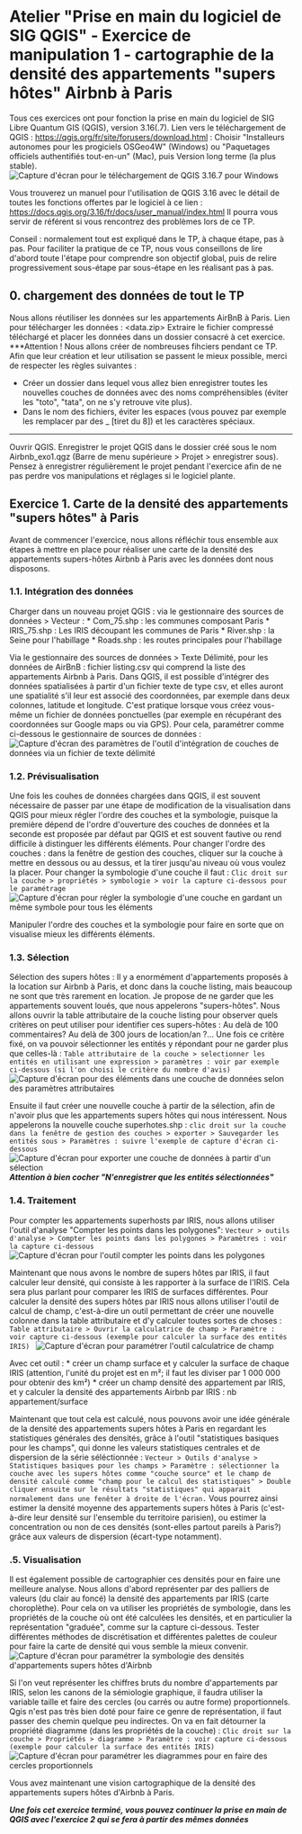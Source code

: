 
# Atelier "Prise en main du logiciel de SIG QGIS" - Exercice de manipulation 1 - cartographie de la densité des appartements "supers hôtes" Airbnb à Paris

Tous ces exercices ont pour fonction la prise en main du logiciel de SIG Libre Quantum GIS (QGIS), version 3.16(.7). Lien vers le téléchargement de QGIS : <https://qgis.org/fr/site/forusers/download.html> : Choisir "Installeurs autonomes pour les progiciels OSGeo4W" (Windows) ou "Paquetages officiels authentifiés tout-en-un" (Mac), puis Version long terme (la plus stable).
![Capture d'écran pour le téléchargement de QGIS 3.16.7 pour Windows](images/Capture_exo_telechargement.PNG "Capture d'écran pour le téléchargement de QGIS 3.16.7 pour Windows")

Vous trouverez un manuel pour l'utilisation de QGIS 3.16 avec le détail de toutes les fonctions offertes par le logiciel à ce lien : <https://docs.qgis.org/3.16/fr/docs/user_manual/index.html> Il pourra vous servir de référent si vous rencontrez des problèmes lors de ce TP.

Conseil : normalement tout est expliqué dans le TP, à chaque étape, pas à pas. Pour faciliter la pratique de ce TP, nous vous conseillons de lire d'abord toute l'étape pour comprendre son objectif global, puis de relire progressivement sous-étape par sous-étape en les réalisant pas à pas.

## 0. chargement des données de tout le TP

Nous allons réutiliser les données sur les appartements AirBnB à Paris. Lien pour télécharger les données : <data.zip>
Extraire le fichier compressé téléchargé et placer les données dans un dossier consacré à cet exercice. 
***Attention ! Nous allons créer de nombreuses  fihciers pendant ce TP. Afin que leur création et leur utilisation se passent le mieux possible, merci de respecter les règles suivantes :
* Créer un dossier dans lequel vous allez bien enregistrer toutes les nouvelles couches de données avec des noms compréhensibles (éviter les "toto", "tata", on ne s'y retrouve vite plus).
* Dans le nom des fichiers, éviter les espaces (vous pouvez par exemple les remplacer par des _ [tiret du 8]) et les caractères spéciaux. 
***

Ouvrir QGIS. Enregistrer le projet QGIS dans le dossier créé sous le nom Airbnb_exo1.qgz (Barre de menu supérieure > Projet > enregistrer sous). Pensez à enregistrer régulièrement le projet pendant l'exercice afin de ne pas perdre vos manipulations et réglages si le logiciel plante.

## Exercice 1. Carte de la densité des appartements "supers hôtes" à Paris

Avant de commencer l'exercice, nous allons réfléchir tous ensemble aux étapes à mettre en place pour réaliser une carte de la densité des appartements supers-hôtes Airbnb à Paris avec les données dont nous disposons.

### 1.1. Intégration des données
	
Charger dans un nouveau projet QGIS :
via le gestionnaire des sources de données > Vecteur : 
	* Com_75.shp : les communes composant Paris
	* IRIS_75.shp : Les IRIS découpant les communes de Paris
	* River.shp : la Seine pour l'habillage
	* Roads.shp : les routes principales pour l'habillage
	
	
Via le gestionnaire des sources de données > Texte Délimité, pour les données de AirBnB : fichier listing.csv qui comprend la liste des appartements Airbnb à Paris.
Dans QGIS, il est possible d'intégrer des données spatialisées à partir d'un fichier texte de type csv, et elles auront une spatialité s'il leur est associé des coordonnées, par exemple dans deux colonnes, latitude et longitude. C'est pratique lorsque vous créez vous-même un fichier de données ponctuelles (par exemple en récupérant des coordonnées sur Google maps ou via GPS). Pour cela, paramétrer comme ci-dessous le gestionnaire de sources de données :
![Capture d'écran des paramètres de l'outil d'intégration de couches de données via un fichier de texte délimité ](images/capture_texte_delimite.png "Capture d'écran des paramètres de l'outil d'intégration de couche via un fichier de texte délimité")

### 1.2. Prévisualisation

Une fois les couhes de données chargées dans QGIS, il est souvent nécessaire de passer par une étape de modification de la visualisation dans QGIS pour mieux régler l'ordre des couches et la symbologie, puisque la première dépend de l'ordre d'ouverture des couches de données et la seconde est proposée par défaut par QGIS et est souvent fautive ou rend difficile à distinguer les différents éléments.
Pour changer l'ordre des couches : dans la fenêtre de gestion des couches, cliquer sur la couche à mettre en dessous ou au dessus, et la tirer jusqu'au niveau où vous voulez la placer. 
Pour changer la symbologie d'une couche il faut : 
```Clic droit sur la couche > propriétés > symbologie > voir la capture ci-dessous pour le paramétrage```
![Capture d'écran pour régler la symbologie d'une couche en gardant un même symbole pour tous les éléments ](images/capture_reglage_symbo.png "Capture d'écran pour régler la symbologie d'une couche en gardant un même symbole pour tous les éléments")

Manipuler l'ordre des couches et la symbologie pour faire en sorte que on visualise mieux les différents éléments.

### 1.3. Sélection

Sélection des supers hôtes : Il y a enormément d'appartements proposés à la location sur Airbnb à Paris, et donc dans la couche listing, mais beaucoup ne sont que très rarement en location. Je propose de ne garder que les appartements souvent loués, que nous appelerons "supers-hôtes". 
Nous allons ouvrir la table attributaire de la couche listing pour observer quels critères on peut utiliser pour identifier ces supers-hôtes : Au delà de 100 commentaires? Au delà de 300 jours de location/an ?... 
Une fois ce critère fixé, on va pouvoir sélectionner les entités y répondant pour ne garder plus que celles-là  : 
```Table attributaire de la couche > selectionner les entités en utilisant une expression > paramètres : voir par exemple ci-dessous (si l'on choisi le critère du nombre d'avis)```
![Capture d'écran pour des éléments dans une couche de données selon des paramètres attributaires](images/Capture_selestion_super-hotes.PNG "Capture d'écran pour des éléments dans une couche de données selon des paramètres attributaires")

Ensuite il faut créer une nouvelle couche à partir de la sélection, afin de n'avoir plus que les appartements supers hôtes qui nous intéressent. Nous appelerons la nouvelle couche superhotes.shp :
```clic droit sur la couche dans la fenêtre de gestion des couches > exporter > Sauvegarder les entités sous > Paramètres : suivre l'exemple de capture d'écran ci-dessous``` 
![Capture d'écran pour exporter une couche de données à partir d'un sélection ](images/Capture_export_selection_superhotes.PNG "Capture d'écran pour exporter une couche de données à partir d'un sélection")
***Attention à bien cocher "N'enregistrer que les entités sélectionnées"***

### 1.4. Traitement

Pour compter les appartements superhosts par IRIS, nous allons utiliser l'outil d'analyse "Compter les points dans les polygones": 
```Vecteur > outils d'analyse > Compter les points dans les polygones > Paramètres : voir la capture ci-dessous ```
![Capture d'écran pour l'outil compter les points dans les polygones](images/Capture_compter_points_dans_polygones.PNG "Capture d'écran pour l'outil compter les points dans les polygones")

Maintenant que nous avons le nombre de supers hôtes par IRIS, il faut calculer leur densité, qui consiste à les rapporter à la surface de l'IRIS. Cela sera plus parlant pour comparer les IRIS de surfaces différentes. Pour calculer la densité des supers hôtes par IRIS nous allons utiliser l'outil de calcul de champ, c'est-à-dire un outil permettant de créer une nouvelle colonne dans la table attributaire et d'y calculer toutes sortes de choses :
```Table attributaire > Ouvrir la calculatrice de champ > Paramètre : voir capture ci-dessous (exemple pour calculer la surface des entités IRIS) ```
![Capture d'écran pour paramétrer l'outil calculatrice de champ](images/capture_calculatrice_champ.png "Capture d'écran pour paramétrer l'outil calculatrice de champ")

Avec cet outil :
	* créer un champ surface et y calculer la surface de chaque IRIS (attention, l'unité du projet est en m²; il faut les diviser par 1 000 000 pour obtenir des km²)
	* créer un champ densité des appartement par IRIS, et y calculer la densité des appartements Airbnb par IRIS : nb appartement/surface

Maintenant que tout cela est calculé, nous pouvons avoir une idée générale de la densité des appartements supers hôtes à Paris en regardant les statistiques générales des densités, grâce à l'outil "statistiques basiques pour les champs", qui donne les valeurs statistiques centrales et de dispersion de la série séléctionnée : 
```Vecteur > Outils d'analyse > Statistiques basiques pour les champs > Paramètre : sélectionner la couche avec les supers hôtes comme "couche source" et le champ de densité calculé comme "champ pour le calcul des statistiques" > Double cliquer ensuite sur le résultats "statistiques" qui apparait normalement dans une fenêter à droite de l'écran.```
Vous pourrez ainsi estimer la densité moyenne des appartements supers hôtes à Paris (c'est-à-dire leur densité sur l'ensemble du territoire parisien), ou estimer la concentration ou non de ces densités (sont-elles partout pareils à Paris?) grâce aux valeurs de dispersion (écart-type notamment).

### .5. Visualisation
 
Il est également possible de cartographier ces densités pour en faire une meilleure analyse. Nous allons d'abord représenter par des palliers de valeurs (du clair au foncé) la densité des appartements par IRIS (carte choroplèthe). Pour cela on va utiliser les propriétés de symbologie, dans les propriétés de la couche où ont été calculées les densités, et en particulier la représentation "graduée", comme sur la capture ci-dessous. Tester différentes méthodes de discrétisation et différentes palettes de couleur pour faire la carte de densité qui vous semble la mieux convenir.
![Capture d'écran pour paramétrer la symbologie des densités d'appartements supers hôtes d'Airbnb](images/Capture_symbologie_graduee_dens_sh.PNG "Capture d'écran pour paramétrer la symbologie des densités d'appartements supers hôtes d'Airbnb")

Si l'on veut représenter les chiffres bruts du nombre d'appartements par IRIS, selon les canons de la sémiologie graphique, il faudra utiliser la variable taille et faire des cercles (ou carrés ou autre forme) proportionnels. Qgis n'est pas très bien doté pour faire ce genre de représentation, il faut passer des chemin quelque peu indirectes. On va en fait détourner la propriété diagramme (dans les propriétés de la couche) :
```Clic droit sur la couche > Propriétés > diagramme > Paramètre : voir capture ci-dessous (exemple pour calculer la surface des entités IRIS) ```
![Capture d'écran pour paramétrer les diagrammes pour en faire des cercles proportionnels](images/capture_symboles_proportionnels.png "Capture d'écran pour paramétrer les diagrammes pour en faire des cercles proportionnels")

Vous avez maintenant une vision cartographique de la densité des appartements supers hôtes d'Airbnb à Paris.

***Une fois cet exercice terminé, vous pouvez continuer la prise en main de QGIS avec l'exercice 2 qui se fera à partir des mêmes données***



